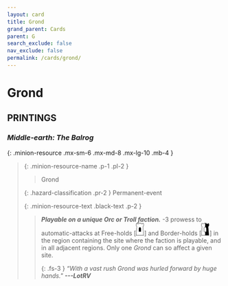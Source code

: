 ```yaml
---
layout: card
title: Grond
grand_parent: Cards
parent: G
search_exclude: false
nav_exclude: false
permalink: /cards/grond/
---
```


# Grond


## PRINTINGS


### _Middle-earth: The Balrog_

{: .minion-resource .mx-sm-6 .mx-md-8 .mx-lg-10 .mb-4 }
> {: .minion-resource-name .p-1 .pl-2 }
> > <div class="hazard-mp"></div>
> > <div class="card-name">Grond</div>
>
> {: .hazard-classification .pr-2 }
> Permanent-event
>
> {: .minion-resource-text .black-text .p-2 }
> > ***Playable on a unique Orc or Troll faction.*** -3 prowess to automatic-attacks at Free-holds <nobr>[<img src="/assets/images/free-hold.svg">]</nobr> and Border-holds <nobr>[<img src="/assets/images/border-hold.svg">]</nobr> in the region containing the site where the faction is playable, and in all adjacent regions. Only one _Grond_ can so affect a given site. 
> > 
> > {: .fs-3 } 
> > _“With a vast rush Grond was hurled forward by huge hands."_ ***---&#65279;LotRV*** 
> 
